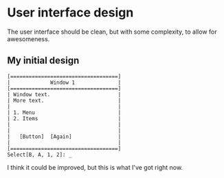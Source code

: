 User interface design
=====================

The user interface should be clean, but with some complexity, to allow for awesomeness.

My initial design
-----------------

```
[===================================]
|             Window 1              |
[===================================]
| Window text.                      |
| More text.                        |
|                                   |
| 1. Menu                           |
| 2. Items                          |
|                                   |
|                                   |
|   [Button]  [Again]               |
|                                   |
[===================================]
Select[B, A, 1, 2]: _
```

I think it could be improved, but this is what I've got right now.
